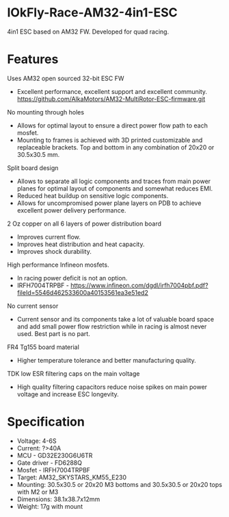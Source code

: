 # IOkFly-Race-AM32-4in1-ESC
4in1 ESC based on AM32 FW. Developed for quad racing.

# Features

Uses AM32 open sourced 32-bit ESC FW
 * Excellent performance, excellent support and excellent community. https://github.com/AlkaMotors/AM32-MultiRotor-ESC-firmware.git

No mounting through holes
 * Allows for optimal layout to ensure a direct power flow path to each mosfet.
 * Mounting to frames is achieved with 3D printed customizable and replaceable brackets. Top and bottom in any combination of 20x20 or 30.5x30.5 mm.

Split board design
 * Allows to separate all logic components and traces from main power planes for optimal layout of components and somewhat reduces EMI.
 * Reduced heat buildup on sensitive logic components.
 * Allows for uncompromised power plane layers on PDB to achieve excellent power delivery performance.

2 Oz copper on all 6 layers of power distribution board
 * Improves current flow.
 * Improves heat distribution and heat capacity.
 * Improves shock durability.

High performance Infineon mosfets.
 * In racing power deficit is not an option.
 * IRFH7004TRPBF - https://www.infineon.com/dgdl/irfh7004pbf.pdf?fileId=5546d462533600a40153561ea3e51ed2

No current sensor
 * Current sensor and its components take a lot of valuable board space and add small power flow restriction while in racing is almost never used. Best part is no part.

FR4 Tg155 board material
 * Higher temperature tolerance and better manufacturing quality.

TDK low ESR filtering caps on the main voltage
 * High quality filtering capacitors reduce noise spikes on main power voltage and increase ESC longevity.

# Specification
 * Voltage: 4-6S
 * Current: ?>40A
 * MCU - GD32E230G6U6TR
 * Gate driver - FD6288Q
 * Mosfet - IRFH7004TRPBF
 * Target: AM32_SKYSTARS_KM55_E230
 * Mounting: 30.5x30.5 or 20x20 M3 bottoms and 30.5x30.5 or 20x20 tops with M2 or M3
 * Dimensions: 38.1x38.7x12mm
 * Weight: 17g with mount


